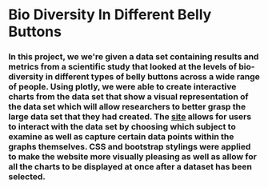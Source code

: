 # Bio Diversity In Different Belly Buttons

### In this project, we we're given a data set containing results and metrics from a scientific study that looked at the levels of bio-diversity in different types of belly buttons across a wide range of people. Using plotly, we were able to create interactive charts from the data set that show a visual representation of the data set which will allow researchers to better grasp the large data set that they had created. The [site](https://noahtoomeybc.github.io/Biodiversity_Study/) allows for users to interact with the data set by choosing which subject to examine as well as capture certain data points within the graphs themselves. CSS and bootstrap stylings were applied to make the website more visually pleasing as well as allow for all the charts to be displayed at once after a dataset has been selected.

